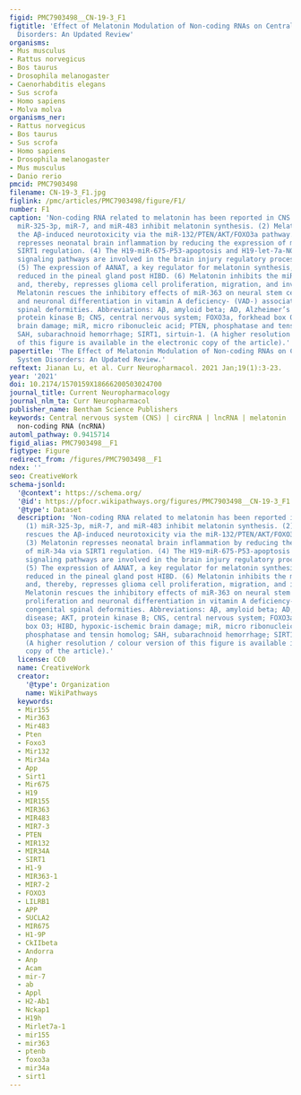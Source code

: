 ```yaml
---
figid: PMC7903498__CN-19-3_F1
figtitle: 'Effect of Melatonin Modulation of Non-coding RNAs on Central Nervous System
  Disorders: An Updated Review'
organisms:
- Mus musculus
- Rattus norvegicus
- Bos taurus
- Drosophila melanogaster
- Caenorhabditis elegans
- Sus scrofa
- Homo sapiens
- Molva molva
organisms_ner:
- Rattus norvegicus
- Bos taurus
- Sus scrofa
- Homo sapiens
- Drosophila melanogaster
- Mus musculus
- Danio rerio
pmcid: PMC7903498
filename: CN-19-3_F1.jpg
figlink: /pmc/articles/PMC7903498/figure/F1/
number: F1
caption: 'Non-coding RNA related to melatonin has been reported in CNS diseases. (1)
  miR-325-3p, miR-7, and miR-483 inhibit melatonin synthesis. (2) Melatonin rescues
  the Aβ‐induced neurotoxicity via the miR‐132/PTEN/AKT/FOXO3a pathway. (3) Melatonin
  represses neonatal brain inflammation by reducing the expression of miR-34a via
  SIRT1 regulation. (4) The H19-miR-675-P53-apoptosis and H19-let-7a-NGF-apoptosis
  signaling pathways are involved in the brain injury regulatory process after SAH.
  (5) The expression of AANAT, a key regulator for melatonin synthesis, is severely
  reduced in the pineal gland post HIBD. (6) Melatonin inhibits the miR-155 expression
  and, thereby, represses glioma cell proliferation, migration, and invasion. (7)
  Melatonin rescues the inhibitory effects of miR‐363 on neural stem cell (NSC) proliferation
  and neuronal differentiation in vitamin A deficiency- (VAD-) associated congenital
  spinal deformities. Abbreviations: Aβ, amyloid beta; AD, Alzheimer’s disease; AKT,
  protein kinase B; CNS, central nervous system; FOXO3a, forkhead box O3; HIBD, hypoxic-ischemic
  brain damage; miR, micro ribonucleic acid; PTEN, phosphatase and tensin homolog;
  SAH, subarachnoid hemorrhage; SIRT1, sirtuin-1. (A higher resolution / colour version
  of this figure is available in the electronic copy of the article).'
papertitle: 'The Effect of Melatonin Modulation of Non-coding RNAs on Central Nervous
  System Disorders: An Updated Review.'
reftext: Jianan Lu, et al. Curr Neuropharmacol. 2021 Jan;19(1):3-23.
year: '2021'
doi: 10.2174/1570159X18666200503024700
journal_title: Current Neuropharmacology
journal_nlm_ta: Curr Neuropharmacol
publisher_name: Bentham Science Publishers
keywords: Central nervous system (CNS) | circRNA | lncRNA | melatonin | microRNA |
  non-coding RNA (ncRNA)
automl_pathway: 0.9415714
figid_alias: PMC7903498__F1
figtype: Figure
redirect_from: /figures/PMC7903498__F1
ndex: ''
seo: CreativeWork
schema-jsonld:
  '@context': https://schema.org/
  '@id': https://pfocr.wikipathways.org/figures/PMC7903498__CN-19-3_F1.html
  '@type': Dataset
  description: 'Non-coding RNA related to melatonin has been reported in CNS diseases.
    (1) miR-325-3p, miR-7, and miR-483 inhibit melatonin synthesis. (2) Melatonin
    rescues the Aβ‐induced neurotoxicity via the miR‐132/PTEN/AKT/FOXO3a pathway.
    (3) Melatonin represses neonatal brain inflammation by reducing the expression
    of miR-34a via SIRT1 regulation. (4) The H19-miR-675-P53-apoptosis and H19-let-7a-NGF-apoptosis
    signaling pathways are involved in the brain injury regulatory process after SAH.
    (5) The expression of AANAT, a key regulator for melatonin synthesis, is severely
    reduced in the pineal gland post HIBD. (6) Melatonin inhibits the miR-155 expression
    and, thereby, represses glioma cell proliferation, migration, and invasion. (7)
    Melatonin rescues the inhibitory effects of miR‐363 on neural stem cell (NSC)
    proliferation and neuronal differentiation in vitamin A deficiency- (VAD-) associated
    congenital spinal deformities. Abbreviations: Aβ, amyloid beta; AD, Alzheimer’s
    disease; AKT, protein kinase B; CNS, central nervous system; FOXO3a, forkhead
    box O3; HIBD, hypoxic-ischemic brain damage; miR, micro ribonucleic acid; PTEN,
    phosphatase and tensin homolog; SAH, subarachnoid hemorrhage; SIRT1, sirtuin-1.
    (A higher resolution / colour version of this figure is available in the electronic
    copy of the article).'
  license: CC0
  name: CreativeWork
  creator:
    '@type': Organization
    name: WikiPathways
  keywords:
  - Mir155
  - Mir363
  - Mir483
  - Pten
  - Foxo3
  - Mir132
  - Mir34a
  - App
  - Sirt1
  - Mir675
  - H19
  - MIR155
  - MIR363
  - MIR483
  - MIR7-3
  - PTEN
  - MIR132
  - MIR34A
  - SIRT1
  - H1-9
  - MIR363-1
  - MIR7-2
  - FOXO3
  - LILRB1
  - APP
  - SUCLA2
  - MIR675
  - H1-9P
  - CkIIbeta
  - Andorra
  - Anp
  - Acam
  - mir-7
  - ab
  - Appl
  - H2-Ab1
  - Nckap1
  - H19h
  - Mirlet7a-1
  - mir155
  - mir363
  - ptenb
  - foxo3a
  - mir34a
  - sirt1
---
```

